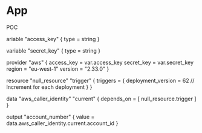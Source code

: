 # App
POC

ariable "access_key" {
  type = string
}

variable "secret_key" {
  type = string
}

provider "aws" {
    access_key = var.access_key
    secret_key = var.secret_key
    region     = "eu-west-1"
    version    = "2.33.0"
}

resource "null_resource" "trigger" {
        triggers = {
        deployment_version = 62 // Increment for each deployment
    }
}


data "aws_caller_identity" "current" {
    depends_on = [
        null_resource.trigger
    ]
}

output "account_number" {
    value = data.aws_caller_identity.current.account_id
}
